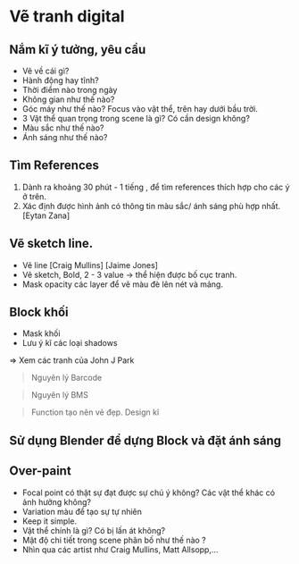 # Vẽ tranh digital

## Nắm kĩ ý tưởng, yêu cầu 

- Vẽ về cái gì?
- Hành động hay tĩnh?
- Thời điểm nào trong ngày
- Không gian như thế nào?
- Góc máy như thế nào? Focus vào vật thể, trên hay dưới bầu trời.
- 3 Vật thể quan trọng trong scene là gì? Có cần design không?
- Màu sắc như thế nào?
- Ánh sáng như thế nào?
  
## Tìm References

1. Dành ra khoảng 30 phút - 1 tiếng , để tìm references thích hợp cho các ý ở trên.
2. Xác định được hình ảnh có thông tin màu sắc/ ánh sáng phù hợp nhất. [Eytan Zana]

## Vẽ sketch line.

- Vẽ line [Craig Mullins] [Jaime Jones]
- Vẽ sketch, Bold, 2 - 3 value -> thể hiện được bố cục tranh.
- Mask opacity các layer để vẽ màu đè lên nét và mảng.

## Block khối


- Mask khối 
- Lưu ý kĩ các loại shadows

=> Xem các tranh của John J Park

> Nguyên lý Barcode

> Nguyên lý BMS

> Function tạo nên vẻ đẹp. Design kĩ

## Sử dụng Blender để dựng Block và đặt ánh sáng

## Over-paint

- Focal point có thật sự đạt được sự chú ý không? Các vật thể khác có ảnh hưởng không?
- Variation màu để tạo sự tự nhiên
- Keep it simple.
- Vật thể chính là gì? Có bị lấn át không?
- Mật độ chi tiết trong scene phân bố như thế nào ?
- Nhìn qua các artist như Craig Mullins, Matt Allsopp,...
